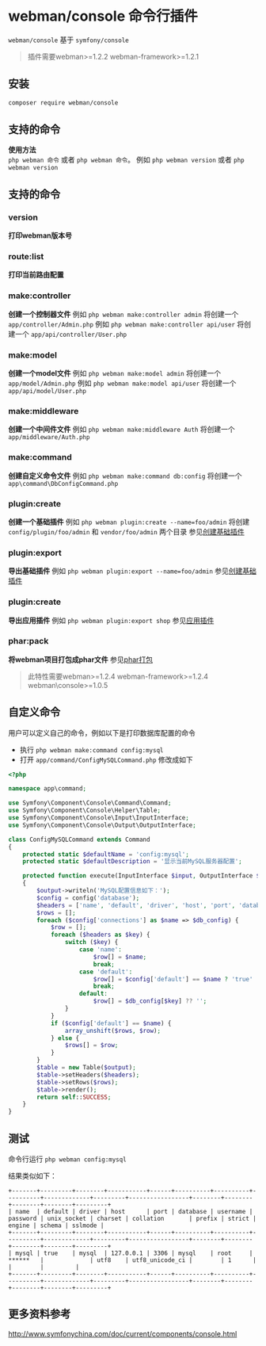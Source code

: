 # webman/console 命令行插件

`webman/console` 基于 `symfony/console`

> 插件需要webman>=1.2.2 webman-framework>=1.2.1

## 安装
 
```sh
composer require webman/console
```

## 支持的命令
**使用方法**  
`php webman 命令` 或者 `php webman 命令`。
例如 `php webman version` 或者 `php webman version`

## 支持的命令
### version
**打印webman版本号**

### route:list
**打印当前路由配置**

### make:controller
**创建一个控制器文件** 
例如 `php webman make:controller admin` 将创建一个 `app/controller/Admin.php`
例如 `php webman make:controller api/user` 将创建一个 `app/api/controller/User.php`

### make:model
**创建一个model文件**
例如 `php webman make:model admin` 将创建一个 `app/model/Admin.php`
例如 `php webman make:model api/user` 将创建一个 `app/api/model/User.php`

### make:middleware
**创建一个中间件文件**
例如 `php webman make:middleware Auth` 将创建一个 `app/middleware/Auth.php`

### make:command
**创建自定义命令文件**
例如 `php webman make:command db:config` 将创建一个 `app\command\DbConfigCommand.php`

### plugin:create
**创建一个基础插件**
例如 `php webman plugin:create --name=foo/admin` 将创建`config/plugin/foo/admin` 和 `vendor/foo/admin` 两个目录
参见[创建基础插件](/doc/webman/plugin/create.html)

### plugin:export
**导出基础插件**
例如 `php webman plugin:export --name=foo/admin` 
参见[创建基础插件](/doc/webman/plugin/create.html)

### plugin:create
**导出应用插件**
例如 `php webman plugin:export shop`
参见[应用插件](/doc/webman/plugin/app.html)

### phar:pack
**将webman项目打包成phar文件**
参见[phar打包](/doc/webman/others/phar.html)
> 此特性需要webman>=1.2.4 webman-framework>=1.2.4 webman\console>=1.0.5

## 自定义命令
用户可以定义自己的命令，例如以下是打印数据库配置的命令

* 执行 `php webman make:command config:mysql`
* 打开 `app/command/ConfigMySQLCommand.php` 修改成如下

```php
<?php

namespace app\command;

use Symfony\Component\Console\Command\Command;
use Symfony\Component\Console\Helper\Table;
use Symfony\Component\Console\Input\InputInterface;
use Symfony\Component\Console\Output\OutputInterface;

class ConfigMySQLCommand extends Command
{
    protected static $defaultName = 'config:mysql';
    protected static $defaultDescription = '显示当前MySQL服务器配置';

    protected function execute(InputInterface $input, OutputInterface $output)
    {
        $output->writeln('MySQL配置信息如下：');
        $config = config('database');
        $headers = ['name', 'default', 'driver', 'host', 'port', 'database', 'username', 'password', 'unix_socket', 'charset', 'collation', 'prefix', 'strict', 'engine', 'schema', 'sslmode'];
        $rows = [];
        foreach ($config['connections'] as $name => $db_config) {
            $row = [];
            foreach ($headers as $key) {
                switch ($key) {
                    case 'name':
                        $row[] = $name;
                        break;
                    case 'default':
                        $row[] = $config['default'] == $name ? 'true' : 'false';
                        break;
                    default:
                        $row[] = $db_config[$key] ?? '';
                }
            }
            if ($config['default'] == $name) {
                array_unshift($rows, $row);
            } else {
                $rows[] = $row;
            }
        }
        $table = new Table($output);
        $table->setHeaders($headers);
        $table->setRows($rows);
        $table->render();
        return self::SUCCESS;
    }
}
```
  
## 测试

命令行运行 `php webman config:mysql`

结果类似如下：
```
+-------+---------+--------+-----------+------+----------+----------+----------+-------------+---------+-----------------+--------+--------+--------+--------+---------+
| name  | default | driver | host      | port | database | username | password | unix_socket | charset | collation       | prefix | strict | engine | schema | sslmode |
+-------+---------+--------+-----------+------+----------+----------+----------+-------------+---------+-----------------+--------+--------+--------+--------+---------+
| mysql | true    | mysql  | 127.0.0.1 | 3306 | mysql    | root     | ******   |             | utf8    | utf8_unicode_ci |        | 1      |        |        |         |
+-------+---------+--------+-----------+------+----------+----------+----------+-------------+---------+-----------------+--------+--------+--------+--------+---------+
```

## 更多资料参考
http://www.symfonychina.com/doc/current/components/console.html
